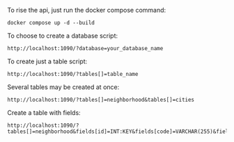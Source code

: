 To rise the api, just run the docker compose command:

```
docker compose up -d --build
```

To choose to create a database script:

```
http://localhost:1090/?database=your_database_name
```

To create just a table script:

```
http://localhost:1090/?tables[]=table_name
```

Several tables may be created at once:
```
http://localhost:1090/?tables[]=neighborhood&tables[]=cities
```

Create a table with fields:
```
http://localhost:1090/?tables[]=neighborhood&fields[id]=INT:KEY&fields[code]=VARCHAR(255)&fields[name]=VARCHAR(255)
```
